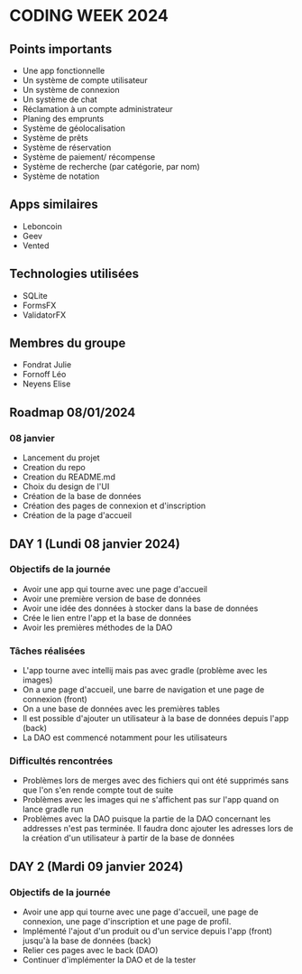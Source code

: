 # CODING WEEK 2024

## Points importants 


- Une app fonctionnelle
- Un système de compte utilisateur
- Un système de connexion
- Un système de chat
- Réclamation à un compte administrateur
- Planing des emprunts
- Système de géolocalisation
- Système de prêts
- Système de réservation
- Système de paiement/ récompense
- Système de recherche (par catégorie, par nom)
- Système de notation


## Apps similaires

- Leboncoin
- Geev
- Vented

## Technologies utilisées

- SQLite
- FormsFX
- ValidatorFX

## Membres du groupe

- Fondrat Julie
- Fornoff Léo
- Neyens Elise


## Roadmap 08/01/2024

### 08 janvier

- Lancement du projet
- Creation du repo
- Creation du README.md
- Choix du design de l'UI
- Création de la base de données
- Création des pages de connexion et d'inscription
- Création de la page d'accueil


## DAY 1 (Lundi 08 janvier 2024)

### Objectifs de la journée

- Avoir une app qui tourne avec une page d'accueil
- Avoir une première version de base de données
- Avoir une idée des données à stocker dans la base de données
- Crée le lien entre l'app et la base de données
- Avoir les premières méthodes de la DAO 

### Tâches réalisées

- L'app tourne avec intellij mais pas avec gradle (problème avec les images)
- On a une page d'accueil, une barre de navigation et une page de connexion (front)
- On a une base de données avec les premières tables
- Il est possible d'ajouter un utilisateur à la base de données depuis l'app (back)
- La DAO est commencé notamment pour les utilisateurs

### Difficultés rencontrées

- Problèmes lors de merges avec des fichiers qui ont été supprimés sans que l'on s'en rende compte tout de suite
- Problèmes avec les images qui ne s'affichent pas sur l'app quand on lance gradle run
- Problèmes avec la DAO puisque la partie de la DAO concernant les addresses n'est pas terminée. Il faudra donc ajouter les adresses lors de la création d'un utilisateur à partir de la base de données

## DAY 2 (Mardi 09 janvier 2024)

### Objectifs de la journée

- Avoir une app qui tourne avec une page d'accueil, une page de connexion, une page d'inscription et une page de profil.
- Implémenté l'ajout d'un produit ou d'un service depuis l'app (front) jusqu'à la base de données (back)
- Relier ces pages avec le back (DAO)
- Continuer d'implémenter la DAO et de la tester






